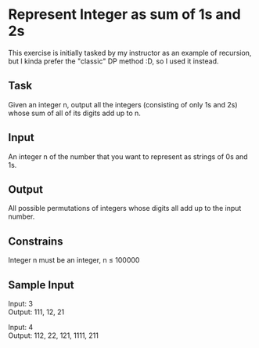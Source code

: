 # Represent Integer as sum of 1s and 2s

This exercise is initially tasked by my instructor as an example of recursion, but I kinda prefer the "classic" DP method :D, so I used it instead.

## Task
Given an integer n, output all the integers (consisting of only 1s and 2s) whose sum of all of its digits add up to n.

## Input
An integer n of the number that you want to represent as strings of 0s and 1s.

## Output
All possible permutations of integers whose digits all add up to the input number.

## Constrains
Integer n must be an integer, n $\leq$ 100000

## Sample Input
Input: 3 <br>
Output: 111, 12, 21

Input: 4 <br>
Output: 112, 22, 121, 1111, 211
